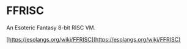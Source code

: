 # FFRISC
 An Esoteric Fantasy 8-bit RISC VM.
 
[https://esolangs.org/wiki/FFRISC](https://esolangs.org/wiki/FFRISC)